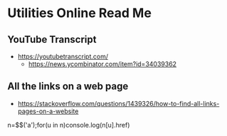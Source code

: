# Utilities Online Read Me

## YouTube Transcript

* https://youtubetranscript.com/
  * https://news.ycombinator.com/item?id=34039362


## All the links on a web page

* https://stackoverflow.com/questions/1439326/how-to-find-all-links-pages-on-a-website

n=$$('a');for(u in n)console.log(n[u].href)

